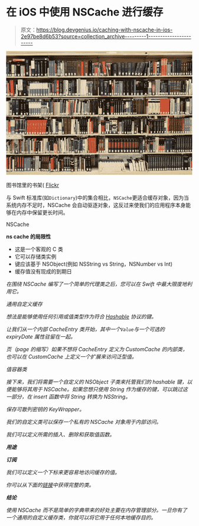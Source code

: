 # 在 iOS 中使用 NSCache 进行缓存

> 原文：<https://blog.devgenius.io/caching-with-nscache-in-ios-2e97be8d6b53?source=collection_archive---------1----------------------->

![](img/478312259c5ad8f82e22bca60eef6a40.png)

图书馆里的书架( [Flickr](https://www.flickr.com/photos/opengridscheduler/22468805072/in/photolist-AeuuWU-9L4DC-akFR3u-akFR6d-9tba2y-9t8aqZ-GvPgzi-2XUSwK-n3VAH-8ds4hQ-LRd69z-54AriK-8ew2F6-6goydB-6cFVL4-9uPVG8-rX7yXD-82iqbY-4h2pzN-PDrUTj-82ipB5-hW9GkX-ci8s7s-5Emj44-923VJQ-sTdb6-HRXqoR-4ZUyno-dvUBA7-bVpm9T-aVn2eF-7X3HF7-6tQvry-afnzip-afqnMW-dvNU6a-72DYa6-anxHwx-29gdmz9-zeT59-n3S1U-eem4U-iEvVHU-LYVZXx-C2vb6p-ghnoDc-9Dp34Y-5Y64MV-kb9aZB-25Gs167)

与 Swift 标准库(如`Dictionary`)中的集合相比，`NSCache`更适合缓存对象，因为当系统内存不足时，NSCache 会自动驱逐对象，这反过来使我们的应用程序本身能够在内存中保留更长时间。

NSCache

**ns cache 的局限性**

*   这是一个客观的 C 类
*   它可以存储类实例
*   键应该基于 NSObject(例如 NSString vs String，NSNumber vs Int)
*   缓存值没有现成的到期日

*在围绕 NSCache 编写了一个简单的代理类之后，您可以在 Swift 中最大限度地利用它。*

*通用自定义缓存*

*想法是能够使用任何引用或值类型作为符合 [Hashable](https://developer.apple.com/documentation/swift/hashable) 协议的键。*

*让我们从一个内部 CacheEntry 类开始，其中一个`Value`与一个可选的 expiryDate 属性驻留在一起。*

*页（page 的缩写）如果不想将 CacheEntry 定义为 CustomCache 的内部类，也可以在 CustomCache 上定义一个扩展来访问泛型值。*

*值容器类*

*接下来，我们将需要一个自定义的 NSObject 子类来托管我们的 hashable 键，以便能够将其用于 NSCache。如果您想只使用 String 作为缓存的键，可以跳过这一部分，在 insert 函数中将 String 转换为 NSString。*

*保存可散列密钥的 KeyWrapper。*

*我们的自定义类可以保存一个私有的 NSCache 对象用于内部访问。*

*我们可以定义所需的插入、删除和获取值函数。*

***用途***

***订阅***

*我们可以定义一个下标来更容易地访问缓存的值。*

*你可以从下面的[链接](https://gist.github.com/IronLeash/7d4a5583a85d60cb36d2e35e53427c42)中获得完整的类。*

***结论***

*使用 NSCache 而不是简单的字典带来的好处主要在内存管理部分。一旦你有了一个通用的自定义缓存类，你就可以将它用于任何本地缓存目的。*
